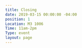 ```yaml
---
title: Closing
date: 2019-03-15 00:00:00 -04:00
position: 1
Location: M3 1006
Time: 11am-2pm
Type: event
layout: page
---
```


